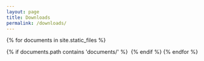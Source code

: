```yaml
---
layout: page
title: Downloads
permalink: /downloads/
---
```


{% for documents in site.static_files %}

  {% if documents.path contains 'documents/' %}
    <img src="{{ documents.path }}" alt="">
  {% endif %}
{% endfor %}
